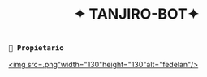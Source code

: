 <h1 align="center">✦ TANJIRO-BOT✦</h1>

 <img src= "">
    </p>

   
</details>

### **`👑 Propietario`**
<a
href="https://github.com/federico130"><img src=.png"width="130"height="130"alt="fedelan"/></a>
